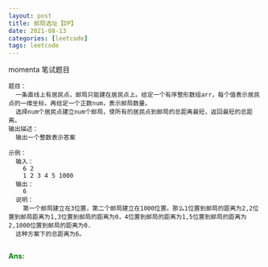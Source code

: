 ```yaml
---
layout: post
title: 邮局选址【DP】
date: 2021-08-13
categories: [leetcode]
tags: leetcode
---
```


momenta 笔试题目
```
题目：
  一条直线上有居民点，邮局只能建在居民点上。给定一个有序整形数组arr，每个值表示居民点的一维坐标，再给定一个正数num，表示邮局数量。
  选择num个居民点建立num个邮局，使所有的居民点到邮局的总距离最短，返回最短的总距离。
输出描述：
  输出一个整数表示答案
  
示例：
  输入：
    6 2
    1 2 3 4 5 1000
  输出：
    6
  说明：
    第一个邮局建立在3位置，第二个邮局建立在1000位置。那么1位置到邮局的距离为2,2位置到邮局距离为1,3位置到邮局的距离为0，4位置到邮局的距离为1,5位置到邮局的距离为2,1000位置到邮局的距离为0.
  这种方案下的总距离为6。
 
```

**<font color=Green>Ans:</font>**
```

```
